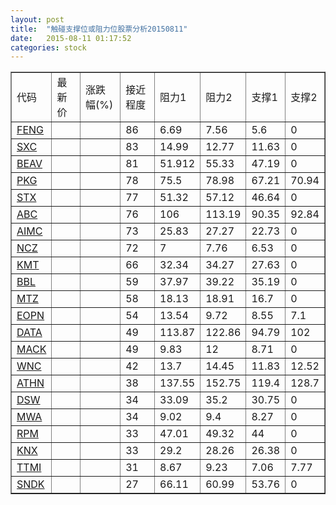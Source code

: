 ```yaml
---
layout: post
title:  "触碰支撑位或阻力位股票分析20150811"
date:   2015-08-11 01:17:52
categories: stock
---
```

<script type="text/javascript">
var stockList = []
stockList.push('gb_feng');
stockList.push('gb_sxc');
stockList.push('gb_beav');
stockList.push('gb_pkg');
stockList.push('gb_stx');
stockList.push('gb_abc');
stockList.push('gb_aimc');
stockList.push('gb_ncz');
stockList.push('gb_kmt');
stockList.push('gb_bbl');
stockList.push('gb_mtz');
stockList.push('gb_eopn');
stockList.push('gb_data');
stockList.push('gb_mack');
stockList.push('gb_wnc');
stockList.push('gb_athn');
stockList.push('gb_dsw');
stockList.push('gb_mwa');
stockList.push('gb_rpm');
stockList.push('gb_knx');
stockList.push('gb_ttmi');
stockList.push('gb_sndk');
</script>
<table border="1">
 <tr>
 <td>代码</td>
 <td>最新价</td>
 <td>涨跌幅(%)</td>
 <td>接近程度</td>
 <td>阻力1</td>
 <td>阻力2</td>
 <td>支撑1</td>
 <td>支撑2</td>
</tr>
  <tr id="feng" class="green">
  <td><a href="http://stock.finance.sina.com.cn/usstock/quotes/FENG.html" target="_blank">FENG</a></td><td></td><td></td><td>86</td><td>6.69</td><td>7.56</td><td>5.6</td><td>0</td></tr>
  <tr id="sxc" class="green">
  <td><a href="http://stock.finance.sina.com.cn/usstock/quotes/SXC.html" target="_blank">SXC</a></td><td></td><td></td><td>83</td><td>14.99</td><td>12.77</td><td>11.63</td><td>0</td></tr>
  <tr id="beav" class="red">
  <td><a href="http://stock.finance.sina.com.cn/usstock/quotes/BEAV.html" target="_blank">BEAV</a></td><td></td><td></td><td>81</td><td>51.912</td><td>55.33</td><td>47.19</td><td>0</td></tr>
  <tr id="pkg" class="green">
  <td><a href="http://stock.finance.sina.com.cn/usstock/quotes/PKG.html" target="_blank">PKG</a></td><td></td><td></td><td>78</td><td>75.5</td><td>78.98</td><td>67.21</td><td>70.94</td></tr>
  <tr id="stx" class="red">
  <td><a href="http://stock.finance.sina.com.cn/usstock/quotes/STX.html" target="_blank">STX</a></td><td></td><td></td><td>77</td><td>51.32</td><td>57.12</td><td>46.64</td><td>0</td></tr>
  <tr id="abc" class="red">
  <td><a href="http://stock.finance.sina.com.cn/usstock/quotes/ABC.html" target="_blank">ABC</a></td><td></td><td></td><td>76</td><td>106</td><td>113.19</td><td>90.35</td><td>92.84</td></tr>
  <tr id="aimc" class="red">
  <td><a href="http://stock.finance.sina.com.cn/usstock/quotes/AIMC.html" target="_blank">AIMC</a></td><td></td><td></td><td>73</td><td>25.83</td><td>27.27</td><td>22.73</td><td>0</td></tr>
  <tr id="ncz" class="green">
  <td><a href="http://stock.finance.sina.com.cn/usstock/quotes/NCZ.html" target="_blank">NCZ</a></td><td></td><td></td><td>72</td><td>7</td><td>7.76</td><td>6.53</td><td>0</td></tr>
  <tr id="kmt" class="red">
  <td><a href="http://stock.finance.sina.com.cn/usstock/quotes/KMT.html" target="_blank">KMT</a></td><td></td><td></td><td>66</td><td>32.34</td><td>34.27</td><td>27.63</td><td>0</td></tr>
  <tr id="bbl" class="green">
  <td><a href="http://stock.finance.sina.com.cn/usstock/quotes/BBL.html" target="_blank">BBL</a></td><td></td><td></td><td>59</td><td>37.97</td><td>39.22</td><td>35.19</td><td>0</td></tr>
  <tr id="mtz" class="green">
  <td><a href="http://stock.finance.sina.com.cn/usstock/quotes/MTZ.html" target="_blank">MTZ</a></td><td></td><td></td><td>58</td><td>18.13</td><td>18.91</td><td>16.7</td><td>0</td></tr>
  <tr id="eopn" class="green">
  <td><a href="http://stock.finance.sina.com.cn/usstock/quotes/EOPN.html" target="_blank">EOPN</a></td><td></td><td></td><td>54</td><td>13.54</td><td>9.72</td><td>8.55</td><td>7.1</td></tr>
  <tr id="data" class="green">
  <td><a href="http://stock.finance.sina.com.cn/usstock/quotes/DATA.html" target="_blank">DATA</a></td><td></td><td></td><td>49</td><td>113.87</td><td>122.86</td><td>94.79</td><td>102</td></tr>
  <tr id="mack" class="red">
  <td><a href="http://stock.finance.sina.com.cn/usstock/quotes/MACK.html" target="_blank">MACK</a></td><td></td><td></td><td>49</td><td>9.83</td><td>12</td><td>8.71</td><td>0</td></tr>
  <tr id="wnc" class="red">
  <td><a href="http://stock.finance.sina.com.cn/usstock/quotes/WNC.html" target="_blank">WNC</a></td><td></td><td></td><td>42</td><td>13.7</td><td>14.45</td><td>11.83</td><td>12.52</td></tr>
  <tr id="athn" class="red">
  <td><a href="http://stock.finance.sina.com.cn/usstock/quotes/ATHN.html" target="_blank">ATHN</a></td><td></td><td></td><td>38</td><td>137.55</td><td>152.75</td><td>119.4</td><td>128.7</td></tr>
  <tr id="dsw" class="green">
  <td><a href="http://stock.finance.sina.com.cn/usstock/quotes/DSW.html" target="_blank">DSW</a></td><td></td><td></td><td>34</td><td>33.09</td><td>35.2</td><td>30.75</td><td>0</td></tr>
  <tr id="mwa" class="red">
  <td><a href="http://stock.finance.sina.com.cn/usstock/quotes/MWA.html" target="_blank">MWA</a></td><td></td><td></td><td>34</td><td>9.02</td><td>9.4</td><td>8.27</td><td>0</td></tr>
  <tr id="rpm" class="green">
  <td><a href="http://stock.finance.sina.com.cn/usstock/quotes/RPM.html" target="_blank">RPM</a></td><td></td><td></td><td>33</td><td>47.01</td><td>49.32</td><td>44</td><td>0</td></tr>
  <tr id="knx" class="green">
  <td><a href="http://stock.finance.sina.com.cn/usstock/quotes/KNX.html" target="_blank">KNX</a></td><td></td><td></td><td>33</td><td>29.2</td><td>28.26</td><td>26.38</td><td>0</td></tr>
  <tr id="ttmi" class="red">
  <td><a href="http://stock.finance.sina.com.cn/usstock/quotes/TTMI.html" target="_blank">TTMI</a></td><td></td><td></td><td>31</td><td>8.67</td><td>9.23</td><td>7.06</td><td>7.77</td></tr>
  <tr id="sndk" class="green">
  <td><a href="http://stock.finance.sina.com.cn/usstock/quotes/SNDK.html" target="_blank">SNDK</a></td><td></td><td></td><td>27</td><td>66.11</td><td>60.99</td><td>53.76</td><td>0</td></tr>
</table>
